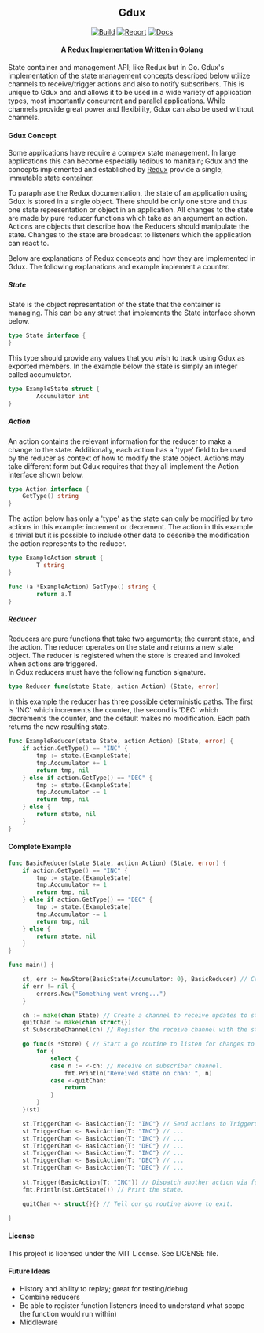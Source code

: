 <h2 align="center">Gdux</h2>
<p align="center">
<a href="https://travis-ci.org/cbergoon/gdux"><img src="https://travis-ci.org/cbergoon/gdux.svg?branch=master" alt="Build"></a>
<a href="https://goreportcard.com/report/github.com/cbergoon/gdux"><img src="https://goreportcard.com/badge/github.com/cbergoon/gdux" alt="Report"></a>
<a href="https://godoc.org/github.com/cbergoon/gdux"><img src="https://img.shields.io/badge/godoc-reference-brightgreen.svg" alt="Docs"></a>
</p>
<h4 align="center">A Redux Implementation Written in Golang</h4>

State container and management API; like Redux but in Go. Gdux's implementation of the state management concepts 
described below utilize channels to receive/trigger actions and also to notify subscribers. This is unique to Gdux and 
and allows it to be used in a wide variety of application types, most importantly concurrent and parallel applications. 
While channels provide great power and flexibility, Gdux can also be used without channels. 

#### Gdux Concept
Some applications have require a complex state management. In large applications this can become especially tedious to 
manitain; Gdux and the concepts implemented and established by [Redux](https://github.com/reactjs/redux) provide a 
single, immutable state container.
 
To paraphrase the Redux documentation, the state of an application using Gdux is stored in a single object. There should 
be only one store and thus one state representation or object in an application. All changes to the state are made by 
pure reducer functions which take as an argument an action. Actions are objects that describe how the Reducers should 
manipulate the state. Changes to the state are broadcast to listeners which the application can react to.

Below are explanations of Redux concepts and how they are implemented in Gdux. The following explanations and example 
implement a counter. 

##### State
State is the object representation of the state that the container is managing. This can be any struct that implements 
the State interface shown below. 
```go
type State interface {
}
```
This type should provide any values that you wish to track using Gdux as exported members. In the example below the state
is simply an integer called accumulator. 
```go
type ExampleState struct {
        Accumulator int
}
```
##### Action
An action contains the relevant information for the reducer to make a change to the state. Additionally, each action has a
'type' field to be used by the reducer as context of how to modify the state object. Actions may take different form but 
Gdux requires that they all implement the Action interface shown below. 
```go
type Action interface {
	GetType() string
}
```
The action below has only a 'type' as the state can only be modified by two actions in this example: increment or decrement. The 
action in this example is trivial but it is possible to include other data to describe the modification the action 
represents to the reducer. 
```go
type ExampleAction struct {
        T string
}

func (a *ExampleAction) GetType() string {
        return a.T
}
```

##### Reducer
Reducers are pure functions that take two arguments; the current state, and the action. The reducer operates on the state
and returns a new state object. The reducer is registered when the store is created and invoked when actions are triggered.  
In Gdux reducers must have the following function signature. 
```go
type Reducer func(state State, action Action) (State, error)
```
In this example the reducer has three possible deterministic paths. The first is 'INC' which increments the counter, the 
second is 'DEC' which decrements the counter, and the default makes no modification. Each path returns the new resulting 
state.
```go
func ExampleReducer(state State, action Action) (State, error) {
	if action.GetType() == "INC" {
		tmp := state.(ExampleState)
		tmp.Accumulator += 1
		return tmp, nil
	} else if action.GetType() == "DEC" {
		tmp := state.(ExampleState)
		tmp.Accumulator -= 1
		return tmp, nil
	} else {
		return state, nil
	}
}
```

#### Complete Example
```go
func BasicReducer(state State, action Action) (State, error) {
	if action.GetType() == "INC" {
		tmp := state.(ExampleState)
		tmp.Accumulator += 1
		return tmp, nil
	} else if action.GetType() == "DEC" {
		tmp := state.(ExampleState)
		tmp.Accumulator -= 1
		return tmp, nil
	} else {
		return state, nil
	}
}

func main() {

	st, err := NewStore(BasicState{Accumulator: 0}, BasicReducer) // Create a new store with an initial state and the reducer function. 
	if err != nil {
        errors.New("Something went wrong...")
	}

	ch := make(chan State) // Create a channel to receive updates to state on.
	quitChan := make(chan struct{}) 
	st.SubscribeChannel(ch) // Register the receive channel with the store. This can be done for as many channels as necessary.

	go func(s *Store) { // Start a go routine to listen for changes to state.
		for {
			select {
			case n := <-ch: // Receive on subscriber channel.
				fmt.Println("Reveived state on chan: ", n)
			case <-quitChan:
				return
			}
		}
	}(st)

	st.TriggerChan <- BasicAction{T: "INC"} // Send actions to TriggerChan to dispatch actions to store.
	st.TriggerChan <- BasicAction{T: "INC"} // ...
	st.TriggerChan <- BasicAction{T: "INC"} // ...
	st.TriggerChan <- BasicAction{T: "DEC"} // ...
	st.TriggerChan <- BasicAction{T: "INC"} // ...
	st.TriggerChan <- BasicAction{T: "DEC"} // ...
	st.TriggerChan <- BasicAction{T: "DEC"} // ...
	
	st.Trigger(BasicAction{T: "INC"}) // Dispatch another action via function call.
	fmt.Println(st.GetState()) // Print the state.

	quitChan <- struct{}{} // Tell our go routine above to exit.

}
```

#### License 

This project is licensed under the MIT License. See LICENSE file. 

#### Future Ideas
* History and ability to replay; great for testing/debug
* Combine reducers 
* Be able to register function listeners (need to understand what scope the function would run within)
* Middleware
